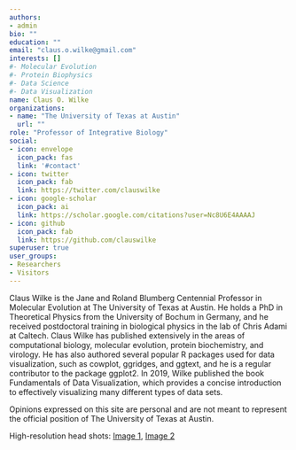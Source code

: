 ```yaml
---
authors:
- admin
bio: ""
education: ""
email: "claus.o.wilke@gmail.com"
interests: []
#- Molecular Evolution
#- Protein Biophysics
#- Data Science
#- Data Visualization
name: Claus O. Wilke
organizations:
- name: "The University of Texas at Austin"
  url: ""
role: "Professor of Integrative Biology"
social:
- icon: envelope
  icon_pack: fas
  link: '#contact'
- icon: twitter
  icon_pack: fab
  link: https://twitter.com/clauswilke
- icon: google-scholar
  icon_pack: ai
  link: https://scholar.google.com/citations?user=Nc8U6E4AAAAJ
- icon: github
  icon_pack: fab
  link: https://github.com/clauswilke
superuser: true
user_groups:
- Researchers
- Visitors
---
```



Claus Wilke is the Jane and Roland Blumberg Centennial Professor in Molecular Evolution at The University of Texas at Austin. He holds a PhD in Theoretical Physics from the University of Bochum in Germany, and he received postdoctoral training in biological physics in the lab of Chris Adami at Caltech. Claus Wilke has published extensively in the areas of computational biology, molecular evolution, protein biochemistry, and virology. He has also authored several popular R packages used for data visualization, such as cowplot, ggridges, and ggtext, and he is a regular contributor to the package ggplot2. In 2019, Wilke published the book Fundamentals of Data Visualization, which provides a concise introduction to effectively visualizing many different types of data sets.

Opinions expressed on this site are personal and are not meant to represent the official position of The University of Texas at Austin.

High-resolution head shots: [Image 1](shot1.jpg), [Image 2](shot2.jpg)